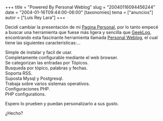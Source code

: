 +++
title = "Powered By Personal Weblog"
slug = "20040116094456244"
date = "2004-01-16T09:44:00-06:00"
[taxonomies]
tema = ["anuncios"]
autor = ["Luis Rey Lara"]
+++

Decidí cambiar la presentación de mi [Pagina
Personal](http://luisrey.red-libre.org), por lo tanto empecé a buscar
una herramienta que fuese más ligera y sencilla que
[GeekLog](http://www.geeklog.net), encontrando esta fascinante
herramienta llamada [Personal
Weblog](http://www.kyne.com.au/~mark/software/weblog.php), el cual tiene
las siguientes caracteristicas:...

<!-- more -->
Simple de instalar y facil de usar.  
Completamente configurable mediante el web browser.  
Se categorizan las entradas por Tópicos.  
Busqueda por tópico, palabras y fechas.  
Soporta RSS.  
Suposta Mysql y Postgresql.  
Trabaja sobre varios sistemas operativos.  
Configuraciones PHP.  
PHP configurations.  

Espero lo prueben y puedan personalizarlo a sus gusto.  
  
¿Hecho?

